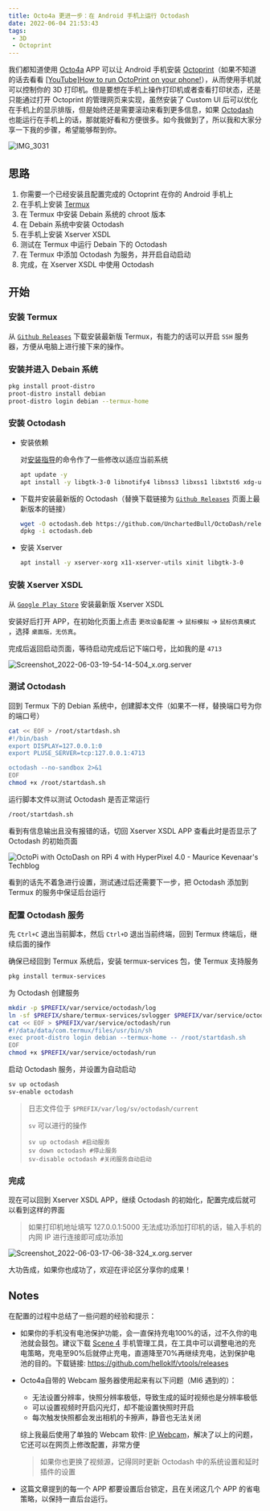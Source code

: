 ```yaml
---
title: Octo4a 更进一步：在 Android 手机上运行 Octodash
date: 2022-06-04 21:53:43
tags: 
 - 3D
 - Octoprint
---
```




我们都知道使用 [Octo4a](https://github.com/feelfreelinux/octo4a) APP 可以让 Android 手机安装 [Octoprint](https://octoprint.org/)（如果不知道的话去看看 [[YouTube]How to run OctoPrint on your phone!](https://www.youtube.com/watch?v=74xdib_-X38&ab_channel=ThomasSanladerer)），从而使用手机就可以控制你的 3D 打印机。但是要想在手机上操作打印机或者查看打印状态，还是只能通过打开 Octoprint 的管理网页来实现，虽然安装了 Custom UI 后可以优化在手机上的显示排版，但是始终还是需要滚动来看到更多信息，如果 [Octodash](https://unchartedbull.github.io/OctoDash/index.html) 也能运行在手机上的话，那就能好看和方便很多。如今我做到了，所以我和大家分享一下我的步骤，希望能够帮到你。

![IMG_3031](https://xiaoxx.oss-cn-beijing.aliyuncs.com/blog-img/use-octodash-on-your-android-phone/IMG_3031.jpeg)

<!--more-->

## 思路

1. 你需要一个已经安装且配置完成的 Octoprint 在你的 Android 手机上
2. 在手机上安装 [Termux](https://termux.com/)
3. 在 Termux 中安装 Debain 系统的 chroot 版本
4. 在 Debain 系统中安装 Octodash
5. 在手机上安装 Xserver XSDL
6. 测试在 Termux 中运行 Debain 下的 Octodash
7. 在 Termux 中添加 Octodash 为服务，并开启自动启动
8. 完成，在 Xserver XSDL 中使用 Octodash

## 开始

### 安装 Termux

从  [`Github Releases`](https://github.com/termux/termux-app/releases) 下载安装最新版 Termux，有能力的话可以开启 `SSH` 服务器，方便从电脑上进行接下来的操作。

### 安装并进入 Debain 系统

```sh
pkg install proot-distro
proot-distro install debian
proot-distro login debian --termux-home
```

### 安装 Octodash

- 安装依赖

    对[安装指导](https://github.com/UnchartedBull/OctoDash/wiki/Installation#manual-installation)的命令作了一些修改以适应当前系统
    
    ```sh
    apt update -y
    apt install -y libgtk-3-0 libnotify4 libnss3 libxss1 libxtst6 xdg-utils libatspi2.0-0 libuuid1 libsecret-1-0 libasound2 libgirepository-1.0-1 gir1.2-glib-2.0 libayatana-appindicator3-1
    ```
    
- 下载并安装最新版的 Octodash（替换下载链接为 [`Github Releases`](https://github.com/UnchartedBull/OctoDash/releases) 页面上最新版本的链接）

    ```sh
    wget -O octodash.deb https://github.com/UnchartedBull/OctoDash/releases/download/v2.3.1/octodash_2.3.1_arm64.deb
    dpkg -i octodash.deb
    ```

- 安装 Xserver

    ```sh
    apt install -y xserver-xorg x11-xserver-utils xinit libgtk-3-0
    ```

### 安装 Xserver XSDL

从  [`Google Play Store`](https://play.google.com/store/apps/details?id=x.org.server) 安装最新版 Xserver XSDL

安装好后打开 APP，在初始化页面上点击 `更改设备配置` -> `鼠标模拟` -> `鼠标仿真模式` ，选择 `桌面版，无仿真`。

完成后返回启动页面，等待启动完成后记下端口号，比如我的是 `4713`

![Screenshot_2022-06-03-19-54-14-504_x.org.server](https://xiaoxx.oss-cn-beijing.aliyuncs.com/blog-img/use-octodash-on-your-android-phone/Screenshot_2022-06-03-19-54-14-504_x.org.server.jpg)

### 测试 Octodash

回到 Termux 下的 Debian 系统中，创建脚本文件（如果不一样，替换端口号为你的端口号）

```sh
cat << EOF > /root/startdash.sh
#!/bin/bash
export DISPLAY=127.0.0.1:0
export PLUSE_SERVER=tcp:127.0.0.1:4713

octodash --no-sandbox 2>&1
EOF
chmod +x /root/startdash.sh
```

 运行脚本文件以测试 Octodash 是否正常运行

```sh
/root/startdash.sh
```

看到有信息输出且没有报错的话，切回 Xserver XSDL APP 查看此时是否显示了 Octodash 的初始页面

![OctoPi with OctoDash on RPi 4 with HyperPixel 4.0 - Maurice Kevenaar's  Techblog](https://xiaoxx.oss-cn-beijing.aliyuncs.com/blog-img/use-octodash-on-your-android-phone/332-OctoDashSetup-01.png)

看到的话先不着急进行设置，测试通过后还需要下一步，把 Octodash 添加到 Termux 的服务中保证后台运行

### 配置 Octodash 服务

先 `Ctrl+C` 退出当前脚本，然后 `Ctrl+D` 退出当前终端，回到 Termux 终端后，继续后面的操作

确保已经回到 Termux 系统后，安装 termux-services 包，使 Termux 支持服务

```sh
pkg install termux-services
```

为 Octodash 创建服务

```sh
mkdir -p $PREFIX/var/service/octodash/log
ln -sf $PREFIX/share/termux-services/svlogger $PREFIX/var/service/octodash/log/run
cat << EOF > $PREFIX/var/service/octodash/run
#!/data/data/com.termux/files/usr/bin/sh
exec proot-distro login debian --termux-home -- /root/startdash.sh
EOF
chmod +x $PREFIX/var/service/octodash/run
```

启动 Octodash 服务，并设置为自动启动

```sh
sv up octodash
sv-enable octodash
```

> 日志文件位于 `$PREFIX/var/log/sv/octodash/current` 
>
> `sv` 可以进行的操作
>
> ```
> sv up octodash #启动服务
> sv down octodash #停止服务
> sv-disable octodash #关闭服务自动启动
> ```

### 完成

现在可以回到 Xserver XSDL APP，继续 Octodash 的初始化，配置完成后就可以看到这样的界面

> 如果打印机地址填写 127.0.0.1:5000 无法成功添加打印机的话，输入手机的内网 IP 进行连接即可成功添加

![Screenshot_2022-06-03-17-06-38-324_x.org.server](https://xiaoxx.oss-cn-beijing.aliyuncs.com/blog-img/use-octodash-on-your-android-phone/Screenshot_2022-06-03-17-06-38-324_x.org.server.jpg)

大功告成，如果你也成功了，欢迎在评论区分享你的成果！

## Notes

在配置的过程中总结了一些问题的经验和提示：

- 如果你的手机没有电池保护功能，会一直保持充电100%的话，过不久你的电池就会鼓包。建议下载 [Scene 4](https://github.com/helloklf/vtools) 手机管理工具，在工具中可以调整电池的充电策略，充电至90%后就停止充电，直道降至70%再继续充电，达到保护电池的目的。下载链接: https://github.com/helloklf/vtools/releases

- Octo4a自带的 Webcam 服务器使用起来有以下问题（MI6 遇到的）：

  - 无法设置分辨率，快照分辨率极低，导致生成的延时视频也是分辨率极低
  - 可以设置视频时开启闪光灯，却不能设置快照时开启
  - 每次触发快照都会发出相机的卡擦声，静音也无法关闭

  综上我最后使用了单独的 Webcam 软件: [IP Webcam](https://play.google.com/store/apps/details?id=com.pas.webcam)，解决了以上的问题，它还可以在网页上修改配置，非常方便

  > 如果你也更换了视频源，记得同时更新 Octodash 中的系统设置和延时插件的设置

- 这篇文章提到的每一个 APP 都要设置后台锁定，且在关闭这几个 APP 的省电策略，以保持一直后台运行。
